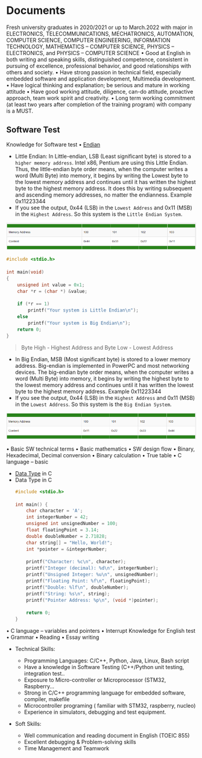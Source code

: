 # Documents
Fresh university graduates in 2020/2021 or up to March.2022 with major in ELECTRONICS, TELECOMMUNICATIONS, MECHATRONICS, AUTOMATION, COMPUTER SCIENCE, COMPUTER ENGINEERING, INFORMATION TECHNOLOGY, MATHEMATICS – COMPUTER SCIENCE, PHYSICS – ELECTRONICS, and PHYSICS – COMPUTER SCIENCE
• Good at English in both writing and speaking skills, distinguished competence, consistent in pursuing of excellence, professional behavior, and good relationships with others and society.
• Have strong passion in technical field, especially embedded software and application development, Multimedia development.
• Have logical thinking and explanation; be serious and mature in working attitude
• Have good working attitude, diligence, can-do attitude, proactive approach, team work spirit and creativity.
• Long term working commitment (at least two years after completion of the training program) with company is a MUST.
## Software Test
Knowledge for Software test
• [Endian](https://embetronicx.com/tutorials/p_language/c/little-endian-and-big-endian/)
  - Little Endian: In Little-endian, LSB (Least significant byte) is stored to a `higher memory address`. Intel x86, Pentium are using this Little Endian. Thus, the little-endian byte order means, when the computer writes a word (Multi Byte) into memory, it begins by writing the Lowest byte to the lowest memory address and continues until it has written the highest byte to the highest memory address. It does this by writing subsequent and ascending memory addresses, no matter the endianness. Example 0x11223344
  - If you see the output, 0x44 (LSB) in the `Lowest Address` and 0x11 (MSB) in the `Highest Address`. So this system is the `Little Endian System`.

   ![image](https://github.com/hieunguyen0202/Upload/blob/main/Annotation%202023-11-28%20094339.png)

  ```c
  #include <stdio.h>
  
  int main(void)
  {
      unsigned int value = 0x1;
      char *r = (char *) &value;
   
      if (*r == 1) 
          printf("Your system is Little Endian\n");
      else
          printf("Your system is Big Endian\n");
      return 0;
  }
  ```
  > Byte High - Highest Address and Byte Low - Lowest Address
  - In Big Endian, MSB (Most significant byte) is stored to a lower memory address. Big-endian is implemented in PowerPC and most networking devices. The big-endian byte order means, when the computer writes a word (Multi Byte) into memory, it begins by writing the highest byte to the lowest memory address and continues until it has written the lowest byte to the highest memory address. Example 0x11223344
  - If you see the output, 0x44 (LSB) in the `Highest Address` and 0x11 (MSB) in the `Lowest Address`. So this system is the `Big Endian System`.
    
   ![image](https://github.com/hieunguyen0202/Upload/blob/main/Annotation%202023-11-28%20094325.png)
  
• Basic SW technical terms
• Basic mathematics
• SW design flow
• Binary, Hexadecimal, Decimal conversion
• Binary calculation
• True table
• C language – basic
  - [Data Type](https://www.geeksforgeeks.org/data-types-in-c/) in C
  - Data Type in C
    ```c
    #include <stdio.h>

    int main() {
        char character = 'A';
        int integerNumber = 42;
        unsigned int unsignedNumber = 100;
        float floatingPoint = 3.14;
        double doubleNumber = 2.71828;
        char string[] = "Hello, World!";
        int *pointer = &integerNumber;
    
        printf("Character: %c\n", character);
        printf("Integer (decimal): %d\n", integerNumber);
        printf("Unsigned Integer: %u\n", unsignedNumber);
        printf("Floating Point: %f\n", floatingPoint);
        printf("Double: %lf\n", doubleNumber);
        printf("String: %s\n", string);
        printf("Pointer Address: %p\n", (void *)pointer);
    
        return 0;
    }

    ```
• C language – variables and pointers
• Interrupt
Knowledge for English test
• Grammar
• Reading
• Essay writing

- Technical Skills:
  - Programming Languages: C/C++, Python, Java, Linux, Bash script
  - Have a knowledge in Software Testing (C++/Python unit testing, integration test..
  - Exposure to Micro-controller or Microprocessor (STM32, Raspberry…
  - Strong in C/C++ programming language for embedded software, compiler, makefile
  - Microcontroller programing ( familiar with STM32, raspberry, nucleo)
  - Experience in simulators, debugging and test equipment.

- Soft Skills:
  - Well communication and reading document in English (TOEIC 855)
  - Excellent debugging & Problem-solving skills
  - Time Management and Teamwork
